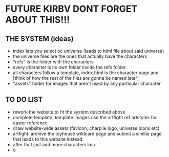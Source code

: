 # FUTURE KIRBV DONT FORGET ABOUT THIS!!!

## THE SYSTEM (ideas)
- index lets you select oc universe (leads to html file about said universe)
- the universe files are the ones that actually have the characters
- "refs" is the folder with the characters
- every character is its own folder inside the refs folder
- all characters follow a template, index.html is the character page and [think of how the rest of the files are gonna be named later]
- "assets" folder for images that aren't used by any particular character
## TO DO LIST
- rework the website to fit the system described above
- complete template, template images use the artfight ref artstyles for easier reference
- draw website-wide assets (favicon, charpile logo, universe icons etc)
- artfight: archive the toyhouse wildcard page and submit a similar page that leads to this website instead
- after that just add more characters lma
- o
